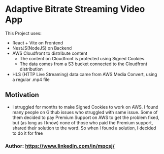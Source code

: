 # Adaptive Bitrate Streaming Video App

This Project uses:

- React + Vite on Frontend
- NestJS(NodeJS) on Backend
- AWS Cloudfront to distribute content
  - The content on Cloudfront is protected using Signed Cookies
  - The data comes from a S3 bucket connected to the Cloudfront distribution
- HLS (HTTP Live Streaming) data came from AWS Media Convert, using a regular .mp4 file

## Motivation

- I struggled for months to make Signed Cookies to work on AWS. I found many people on Github issues who struggled with same issue. Some of them decided to pay Premium Support on AWS to get the problem fixed, but (as long as I know) none of those who paid the Premium support, shared their solution to the word. So when I found a solution, I decided to do it for free

### Author: https://www.linkedin.com/in/mpcsj/
